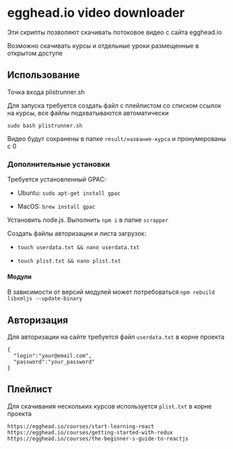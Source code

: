 # egghead.io video downloader

Эти скрипты позволяют скачивать потоковое видео с сайта egghead.io

Возможно скачивать курсы и отдельные уроки размещенные в открытом доступе

## Использование

Точка входа plistrunner.sh

Для запуска требуется создать файл с плейлистом со списком ссылок на курсы, все файлы подхватываются автоматически

`sudo bash plistrunner.sh`

Видео будут сохранены в папке `result/название-курса` и пронумерованы с 0

### Дополнительные установки

Требуется установленный GPAC:

- Ubuntu: `sudo apt-get install gpac`

- MacOS: `brew install gpac`

Установить node.js. Выполнить `npm i` в папке `scrapper`

Создать файлы авторизации и листа загрузок:

- `touch userdata.txt && nano userdata.txt`

- `touch plist.txt && nano plist.txt`

#### Модули

В зависимости от версий модулей может потребоваться `npm rebuild libxmljs --update-binary`


## Авторизация

Для авторизации на сайте требуется файл `userdata.txt` в корне проекта

```
{
  "login":"your@email.com",
  "password":"your_password"
}
```

## Плейлист

Для скачивания нескольких курсов используется `plist.txt` в корне проекта

```
https://egghead.io/courses/start-learning-react
https://egghead.io/courses/getting-started-with-redux
https://egghead.io/courses/the-beginner-s-guide-to-reactjs
```
